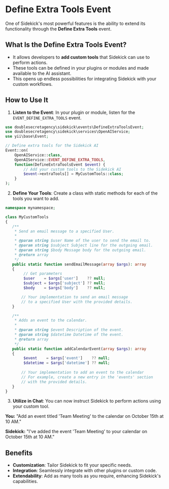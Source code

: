 # Define Extra Tools Event

One of Sidekick's most powerful features is the ability to extend its functionality through the **Define Extra Tools** event.

## What Is the Define Extra Tools Event?

- It allows developers to **add custom tools** that Sidekick can use to perform actions.
- These tools can be defined in your plugins or modules and made available to the AI assistant.
- This opens up endless possibilities for integrating Sidekick with your custom workflows.

## How to Use It

1. **Listen to the Event**: In your plugin or module, listen for the `EVENT_DEFINE_EXTRA_TOOLS` event.

```php
use doublesecretagency\sidekick\events\DefineExtraToolsEvent;
use doublesecretagency\sidekick\services\OpenAIService;
use yii\base\Event;

// Define extra tools for the Sidekick AI
Event::on(
    OpenAIService::class,
    OpenAIService::EVENT_DEFINE_EXTRA_TOOLS,
    function(DefineExtraToolsEvent $event) {
        // Add your custom tools to the Sidekick AI
        $event->extraTools[] = MyCustomTools::class;
    }
);
```

2. **Define Your Tools**: Create a class with static methods for each of the tools you want to add.

```php
namespace mynamespace;

class MyCustomTools
{
   /**
    * Send an email message to a specified User.
    *
    * @param string $user Name of the user to send the email to.
    * @param string $subject Subject line for the outgoing email.
    * @param string $body Message body for the outgoing email.
    * @return array
    */
   public static function sendEmailMessage(array $args): array
   {
        // Get parameters
        $user    = $args['user']    ?? null;
        $subject = $args['subject'] ?? null;
        $body    = $args['body']    ?? null;

       // Your implementation to send an email message
       // to a specified User with the provided details.
   }

   /**
    * Adds an event to the calendar.
    *
    * @param string $event Description of the event.
    * @param string $datetime Datetime of the event.
    * @return array
    */
   public static function addCalendarEvent(array $args): array
   {
        $event    = $args['event']    ?? null;
        $datetime = $args['datetime'] ?? null;
        
       // Your implementation to add an event to the calendar
       // For example, create a new entry in the 'events' section
       // with the provided details.
   }
}
```

3. **Utilize in Chat**: You can now instruct Sidekick to perform actions using your custom tool.

**You:** "Add an event titled 'Team Meeting' to the calendar on October 15th at 10 AM."

**Sidekick:** "I've added the event 'Team Meeting' to your calendar on October 15th at 10 AM."

## Benefits

- **Customization**: Tailor Sidekick to fit your specific needs.
- **Integration**: Seamlessly integrate with other plugins or custom code.
- **Extendability**: Add as many tools as you require, enhancing Sidekick's capabilities.
